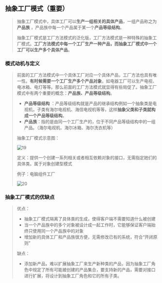 ## 抽象工厂模式（重要）

> 抽象工厂模式中，具体工厂可以**生产一组相关的具体产品**，一组产品称之为**产品族** ，产品族中每一个产品属于某一个**产品等级结构**。
>
> 抽象工厂模式是工厂方法模式的泛化版，工厂方法模式是一种特殊的抽象工厂模式。**工厂方法模式中每一个工厂生产一种产品，而抽象工厂模式中一个工厂可以生产多个具体产品**。

### 模式动机与定义

> 前面的工厂方法模式中一个具体工厂对应一个具体产品，工厂方法也具有唯一性。**有时候需要一个工厂生产多个产品对象**，如电器工厂可以生产电视、电冰箱、电灯等等。那么前面的工厂方法模式就显得有些局促了。抽象工厂模式中有两个重要的概念：**产品族、产品等级结构**。
>
> - **产品等级结构** ：产品等级结构就是产品的继承结构例如一个抽象类是电视机，子类有海尔电视机、海信电视机等等，这样**抽象父类和子类就构成一个产品等级结构**。
> - **产品族**：指的是由同一个工厂生产的，位于不同产品等级结构中的一组产品。（海尔电视机、海尔冰箱、海尔洗衣机等）
>
>
> 抽象工厂模式示意图：
>
> ![19](https://github.com/LQ55/notes/blob/master/%E4%BB%93%E5%BA%93%E5%9B%BE%E5%BA%93/19.png)
>
> 
>
> 定义：提供一个创建一系列相关或者相互依赖对象的接口，无需指定她们的具体类。属于对象创建型模式
>
> 例子：电脑组件工厂
>
> ![20](https://github.com/LQ55/notes/blob/master/%E4%BB%93%E5%BA%93%E5%9B%BE%E5%BA%93/20.png)

### 抽象工厂模式的优缺点

> 优点：
>
> - 抽象工厂模式隔离了具体类的生成，使得客户端不需要知道什么被创建
> - 当一个产品族中的多个对象被设计成一起工作时，它能够保证客户端始终只使用同一个产品族中的对象
> - 增加新的具体工厂和产品族很方便，无需修改已有的系统，符合“开闭原则”
>
> 缺点：
>
> - 添加新产品，难以扩展抽象工厂来生产新种类的产品，因为抽象工厂角色中规定了所有可能被创建的产品集合，要支持新的产品，需要对接口进行扩展，将设计到抽象工厂角色和它的所有子类。